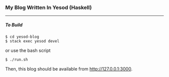 ### My Blog Written In Yesod (Haskell)
---
##### To Build
```
$ cd yesod-blog
$ stack exec yesod devel
```

or use the bash script
```
$ ./run.sh
```

Then, this blog should be available from http://127.0.0.1:3000.
